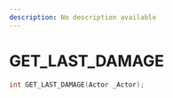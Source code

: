 ```yaml
---
description: No description available 
---
```


# GET_LAST_DAMAGE

```cpp
int GET_LAST_DAMAGE(Actor _Actor);
```